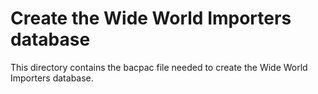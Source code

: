 # Create the Wide World Importers database

This directory contains the bacpac file needed to create the Wide World Importers database.